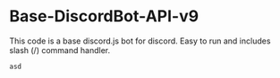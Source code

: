 # Base-DiscordBot-API-v9
This code is a base discord.js bot for discord. Easy to run and includes slash (/) command handler.

``asd``
